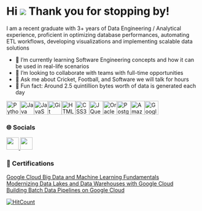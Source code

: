 Hi ![](https://user-images.githubusercontent.com/18350557/176309783-0785949b-9127-417c-8b55-ab5a4333674e.gif) Thank you for stopping by! 
====================================================================================================================================

I am a recent graduate with 3+ years of Data Engineering / Analytical experience, proficient in optimizing database performances, automating ETL workflows, developing visualizations and implementing scalable data solutions

*   🌱 I’m currently learning Software Engineering concepts and how it can be used in real-life scenarios
*   👯 I’m looking to collaborate with teams with full-time opportunities
*   💬 Ask me about Cricket, Football, and Software we will talk for hours
*   🤔 Fun fact: Around 2.5 quintillion bytes worth of data is generated each day


<p align="left">
<a href="https://www.python.org/" target="_blank" rel="noreferrer"><img src="https://raw.githubusercontent.com/danielcranney/readme-generator/main/public/icons/skills/python-colored.svg" width="36" height="36" alt="Python" /></a><a href="https://www.oracle.com/java/" target="_blank" rel="noreferrer"><img src="https://raw.githubusercontent.com/danielcranney/readme-generator/main/public/icons/skills/java-colored.svg" width="36" height="36" alt="Java" /></a><a href="https://developer.mozilla.org/en-US/docs/Web/JavaScript" target="_blank" rel="noreferrer"><img src="https://raw.githubusercontent.com/danielcranney/readme-generator/main/public/icons/skills/javascript-colored.svg" width="36" height="36" alt="JavaScript" /></a><a href="https://git-scm.com/" target="_blank" rel="noreferrer"><img src="https://raw.githubusercontent.com/danielcranney/readme-generator/main/public/icons/skills/git-colored.svg" width="36" height="36" alt="Git" /></a><a href="https://developer.mozilla.org/en-US/docs/Glossary/HTML5" target="_blank" rel="noreferrer"><img src="https://raw.githubusercontent.com/danielcranney/readme-generator/main/public/icons/skills/html5-colored.svg" width="36" height="36" alt="HTML5" /></a><a href="https://www.w3.org/TR/CSS/#css" target="_blank" rel="noreferrer"><img src="https://raw.githubusercontent.com/danielcranney/readme-generator/main/public/icons/skills/css3-colored.svg" width="36" height="36" alt="CSS3" /></a><a href="https://jquery.com/" target="_blank" rel="noreferrer"><img src="https://raw.githubusercontent.com/danielcranney/readme-generator/main/public/icons/skills/jquery-colored.svg" width="36" height="36" alt="JQuery" /></a><a href="https://www.oracle.com/uk/index.html" target="_blank" rel="noreferrer"><img src="https://raw.githubusercontent.com/danielcranney/readme-generator/main/public/icons/skills/oracle-colored.svg" width="36" height="36" alt="Oracle" /></a><a href="https://www.postgresql.org/" target="_blank" rel="noreferrer"><img src="https://raw.githubusercontent.com/danielcranney/readme-generator/main/public/icons/skills/postgresql-colored.svg" width="36" height="36" alt="PostgreSQL" /></a><a href="https://aws.amazon.com" target="_blank" rel="noreferrer"><img src="https://raw.githubusercontent.com/danielcranney/readme-generator/main/public/icons/skills/aws-colored.svg" width="36" height="36" alt="Amazon Web Services" /></a><a href="https://cloud.google.com/" target="_blank" rel="noreferrer"><img src="https://raw.githubusercontent.com/danielcranney/readme-generator/main/public/icons/skills/googlecloud-colored.svg" width="36" height="36" alt="Google Cloud" /></a>
</p>
                    
### 🌐 Socials
                  
                  
<p align="left">
<a href="https://www.github.com/pateldhaval714/" target="_blank" rel="noreferrer">
<picture>
<source media="(prefers-color-scheme: dark)" srcset="https://raw.githubusercontent.com/danielcranney/readme-generator/main/public/icons/socials/github-dark.svg" />
<source media="(prefers-color-scheme: light)" srcset="https://raw.githubusercontent.com/danielcranney/readme-generator/main/public/icons/socials/github.svg" />
   
<img src="https://raw.githubusercontent.com/danielcranney/readme-generator/main/public/icons/socials/github.svg" width="32" height="32" />

</picture>
</a>
<a href="https://www.linkedin.com/in/pateldhaval714" target="_blank" rel="noreferrer">
  
<picture>
   
<source media="(prefers-color-scheme: dark)" srcset="https://raw.githubusercontent.com/danielcranney/readme-generator/main/public/icons/socials/linkedin-dark.svg" />

<source media="(prefers-color-scheme: light)" srcset="https://raw.githubusercontent.com/danielcranney/readme-generator/main/public/icons/socials/linkedin.svg" />

<img src="https://raw.githubusercontent.com/danielcranney/readme-generator/main/public/icons/socials/linkedin.svg" width="32" height="32" />

</picture>

</a></p>

### 📄 Certifications

<p align="left">
<a href="https://coursera.org/share/05b4f84105152d6df037b4788b90a310" target="_blank" rel="noreferrer">Google Cloud Big Data and Machine Learning Fundamentals 
</a> </br>
<a href="https://coursera.org/share/fe3981be7bb11bf69730331b412a03a1" target="_blank" rel="noreferrer">Modernizing Data Lakes and Data Warehouses with Google Cloud 
</a> </br>
<a href="https://coursera.org/share/1e85c241c2e41bd3db97e04f25b3e8db" target="_blank" rel="noreferrer">Building Batch Data Pipelines on Google Cloud 
</a>
</p>

<!---
### <b>📊 GitHub Stats</b>

<a href="http://www.github.com/pateldhaval714"><img src="https://github-readme-stats.vercel.app/api?username=pateldhaval714&show_icons=true&hide=&count_private=true&title_color=0891b2&text_color=ffffff&icon_color=0891b2&bg_color=1c1917&hide_border=true&show_icons=true" alt="pateldhaval714's GitHub stats" /></a>


<a href="http://www.github.com/pateldhaval714"><img src="https://github-readme-streak-stats.herokuapp.com/?user=pateldhaval714/&stroke=ffffff&background=1c1917&ring=0891b2&fire=0891b2&currStreakNum=ffffff&currStreakLabel=0891b2&sideNums=ffffff&sideLabels=ffffff&dates=ffffff&hide_border=true" /></a>
-->

[![HitCount](https://hits.dwyl.com/pateldhaval714/pateldhaval714.svg?style=flat-square)](http://hits.dwyl.com/pateldhaval714/pateldhaval714)

